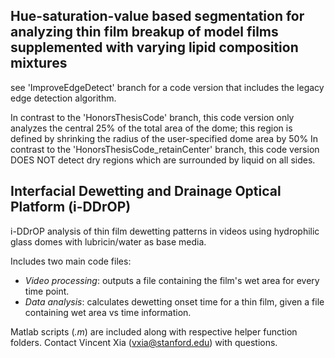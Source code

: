 ## Hue-saturation-value based segmentation for analyzing thin film breakup of model films supplemented with varying lipid composition mixtures
see 'ImproveEdgeDetect' branch for a code version that includes the legacy edge detection algorithm.

In contrast to the 'HonorsThesisCode' branch, this code version only analyzes the central 25% of the total area of the dome; this region is defined by shrinking the radius of the user-specified dome area by 50%
In contrast to the 'HonorsThesisCode_retainCenter' branch, this code version DOES NOT detect dry regions which are surrounded by liquid on all sides.


## Interfacial Dewetting and Drainage Optical Platform (i-DDrOP)

i-DDrOP analysis of thin film dewetting patterns in videos using hydrophilic glass domes with lubricin/water as base media. 

Includes two main code files:
- *Video processing*: outputs a file containing the film's wet area for every time point.
- *Data analysis*: calculates dewetting onset time for a thin film, given a file containing wet area vs time information.

Matlab scripts (*.m*) are included along with respective helper function folders. Contact Vincent Xia (vxia@stanford.edu) with questions.

